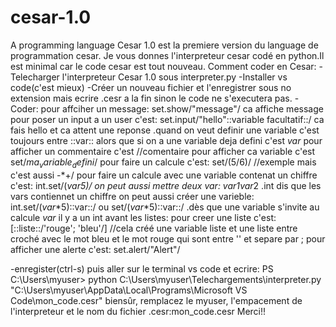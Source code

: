 # cesar-1.0
A programming language
Cesar 1.0 est la premiere version du language de programmation cesar.
Je vous donnes l'interpreteur cesar codé en python.Il est minimal car le code cesar est tout nouveau.
Comment coder en Cesar:
-Telecharger l'interpreteur Cesar 1.0 sous interpreter.py
-Installer vs code(c'est mieux)
-Créer un nouveau fichier et l'enregistrer sous no extension mais ecrire .cesr a la fin sinon le code ne s'executera pas.
-Coder:
pour affciher un message: set.show/"message"/ ca affiche message
pour poser un input a un user c'est: set.input/"hello"::variable facultatif::/ ca fais hello et ca attent une reponse
.quand on veut definir une variable c'est toujours entre ::var:: alors que si on a une variable deja defini c'est $var$
pour afficher un commentaire c'est //comentaire
pour afficher ca variable c'est set/$ma_variable_defini$/
pour faire un calcule c'est: set/(5/6)/ //exemple mais c'est aussi -*+/
pour faire un calcule avec une variable contenat un chiffre c'est: int.set/($var$*5)/ on peut aussi mettre deux var: $var1$*$var2$
.int dis que les vars contiennet un chiffre
on peut aussi créer une varieble: int.set/($var$*5)::var::/ ou set/($var$*5)::var::/
.dès que une variable s'invite au calcule $var$ il y a un int avant
les listes: pour creer une liste c'est: [::liste::/'rouge'; 'bleu'/] //cela créé une variable liste et une liste entre croché avec le mot bleu et le mot rouge qui sont entre '' et separe par ;
pour afficher une alerte c'est: set.alert/"Alert"/




-enregister(ctrl-s) puis aller sur le terminal vs code et ecrire:
PS C:\Users\myuser> python C:\Users\myuser\Telechargements\interpreter.py "C:\Users\myuser\AppData\Local\Programs\Microsoft VS Code\mon_code.cesr"
biensûr, remplacez le myuser, l'empacement de l'interpreteur et le nom du fichier .cesr:mon_code.cesr
Merci!!


